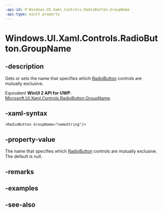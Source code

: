 ```yaml
---
-api-id: P:Windows.UI.Xaml.Controls.RadioButton.GroupName
-api-type: winrt property
---
```


<!-- Property syntax
public string GroupName { get;  set; }
-->

# Windows.UI.Xaml.Controls.RadioButton.GroupName

## -description
Gets or sets the name that specifies which [RadioButton](radiobutton.md) controls are mutually exclusive.

Equivalent **WinUI 2 API for UWP**: [Microsoft.UI.Xaml.Controls.RadioButton.GroupName](/windows/winui/api/microsoft.ui.xaml.controls.radiobutton.groupname).

## -xaml-syntax
```xaml
<RadioButton GroupName="nameString"/>
```


## -property-value
The name that specifies which [RadioButton](radiobutton.md) controls are mutually exclusive. The default is null.

## -remarks

## -examples

## -see-also

